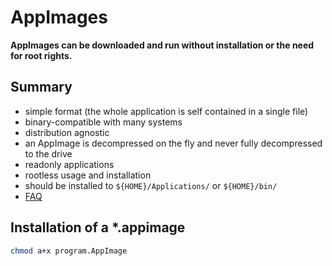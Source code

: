 # AppImages

**AppImages can be downloaded and run without installation or the need for root rights.**

## Summary

- simple format (the whole application is self contained in a single file)
- binary-compatible with many systems
- distribution agnostic
- an AppImage is decompressed on the fly and never fully decompressed to the drive
- readonly applications
- rootless usage and installation
- should be installed to `${HOME}/Applications/` or  `${HOME}/bin/`
- [FAQ](https://docs.appimage.org/user-guide/faq.html#question-where-do-i-store-my-appimages)


## Installation of a *.appimage

```bash
chmod a+x program.AppImage
```

